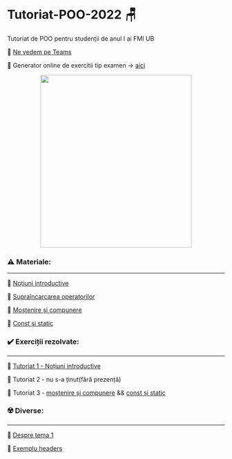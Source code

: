 # Tutoriat-POO-2022 :chair:
Tutoriat de POO pentru studenții de anul I ai FMI UB 


:triangular_flag_on_post: [Ne vedem pe Teams](https://teams.microsoft.com/l/channel/19%3a22Ok1VmJIxmzNeqzA64FfRKxWmWkKUnGh7NVZjTIPy81%40thread.tacv2/General?groupId=dabce7fe-8583-42af-b340-da55293f8769&tenantId=08a1a72f-fecd-4dae-8cec-471a2fb7c2f1)

:triangular_flag_on_post: Generator online de exercitii tip examen -> [aici](https://problemeoop.herokuapp.com/?fbclid=IwAR3MFg2C2s-IIIOJaWW3KbV9uHIQ6BmhFx-k7OS1mCYnSpYdG9Zto7Tld-w)

<p align="center">
<img src="https://user-images.githubusercontent.com/61749814/155836441-58878439-f0f7-4e06-958f-e77d265a3e80.jpg" width="350" height="400" />
</p>

### :warning: Materiale:

<hr />

:large_orange_diamond: [Noțiuni introductive](https://github.com/DimaOanaTeodora/Tutoriat-POO-2022/blob/main/Teorie/Notiuni%20introductiive.pdf)

:large_orange_diamond: [Supraîncarcarea operatorilor](https://github.com/DimaOanaTeodora/Tutoriat-POO-2022/blob/main/Teorie/Supraincarcarea%20operatorilor.pdf)

:large_orange_diamond: [Moștenire și compunere](https://github.com/DimaOanaTeodora/Tutoriat-POO-2022/blob/main/Teorie/Mostenire%20si%20compunere.pdf)

:large_orange_diamond: [Const și static](https://github.com/DimaOanaTeodora/Tutoriat-POO-2022/blob/main/Teorie/Const%20si%20static.pdf)

### :heavy_check_mark: Exerciții rezolvate:

<hr />

:large_blue_diamond: [Tutoriat 1 - Noțiuni introductive](https://github.com/DimaOanaTeodora/Tutoriat-POO-2022/blob/main/Exercitii/T1.md)

:large_blue_diamond: Tutoriat 2 - nu s-a ținut(fără prezență)

:large_blue_diamond: Tutoriat 3 - [moștenire și compunere](https://github.com/DimaOanaTeodora/Tutoriat-POO-2022/blob/main/Exercitii/T3%201.md) && [const și static](https://github.com/DimaOanaTeodora/Tutoriat-POO-2022/blob/main/Exercitii/T3%202.md)

### :radioactive: Diverse:

<hr />

:diamond_shape_with_a_dot_inside:	 [Despre tema 1](https://github.com/DimaOanaTeodora/Tutoriat-POO-2022/blob/main/Exercitii/Tips%26tricks%20tema%201.md)

:diamond_shape_with_a_dot_inside:	 [Exemplu headers](https://github.com/DimaOanaTeodora/Tutoriat-POO-2022/tree/main/Exemple/Headers)

